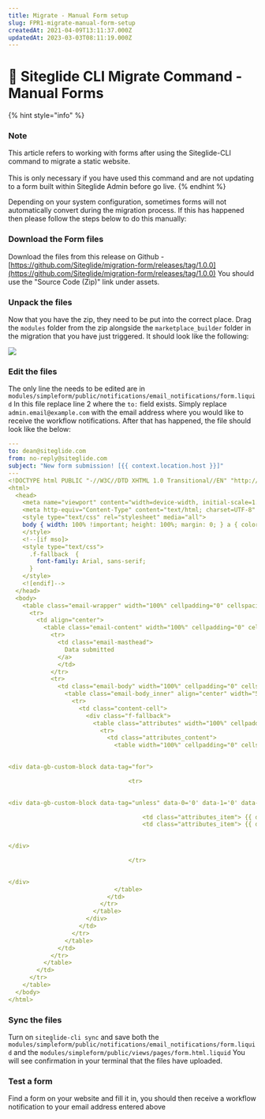 ```yaml
---
title: Migrate - Manual Form setup
slug: FPR1-migrate-manual-form-setup
createdAt: 2021-04-09T13:11:37.000Z
updatedAt: 2023-03-03T08:11:19.000Z
---
```


# 🔼 Siteglide CLI Migrate Command - Manual Forms

{% hint style="info" %}
### Note

This article refers to working with forms after using the Siteglide-CLI command to migrate a static website. \
\
This is only necessary if you have used this command and are not updating to a form built within Siteglide Admin before go live.
{% endhint %}

Depending on your system configuration, sometimes forms will not automatically convert during the migration process. If this has happened then please follow the steps below to do this manually:

### Download the Form files

Download the files from this release on Github - [https://github.com/Siteglide/migration-form/releases/tag/1.0.0](https://github.com/Siteglide/migration-form/releases/tag/1.0.0) You should use the "Source Code (Zip)" link under assets.

### Unpack the files

Now that you have the zip, they need to be put into the correct place. Drag the `modules` folder from the zip alongside the `marketplace_builder` folder in the migration that you have just triggered. It should look like the following:

![](https://archbee-doc-uploads.s3.amazonaws.com/rFmCA7ykprxhu\_FeyERLM/OJxT6QYeamxHr9BLQ8vIk\_screen-shot-2021-04-09-at-141534.png)

### Edit the files

The only line the needs to be edited are in `modules/simpleform/public/notifications/email_notifications/form.liquid` In this file replace line 2 where the `to:` field exists. Simply replace `admin.email@example.com` with the email address where you would like to receive the workflow notifications. After that has happened, the file should look like the below:

```yaml
---
to: dean@siteglide.com
from: no-reply@siteglide.com
subject: "New form submission! [{{ context.location.host }}]"
---
<!DOCTYPE html PUBLIC "-//W3C//DTD XHTML 1.0 Transitional//EN" "http://www.w3.org/TR/xhtml1/DTD/xhtml1-transitional.dtd">
<html>
  <head>
    <meta name="viewport" content="width=device-width, initial-scale=1.0" />
    <meta http-equiv="Content-Type" content="text/html; charset=UTF-8" />
    <style type="text/css" rel="stylesheet" media="all">
    body { width: 100% !important; height: 100%; margin: 0; } a { color: #3869D4; } a img { border: none; } td { word-break: break-word; } .preheader { display: none !important; visibility: hidden; font-size: 1px; line-height: 1px; max-height: 0; max-width: 0; opacity: 0; overflow: hidden; } /* Type*/ body, td, th { font-family: Helvetica, Arial, sans-serif; } h1 { margin-top: 0; color: #333333; font-size: 22px; font-weight: bold; text-align: left; } h2 { margin-top: 0; color: #333333; font-size: 16px; font-weight: bold; text-align: left; } h3 { margin-top: 0; color: #333333; font-size: 14px; font-weight: bold; text-align: left; } td, th { font-size: 16px; } p, ul, ol, blockquote { margin: .4em 0 1.1875em; font-size: 16px; line-height: 1.625; } p.sub { font-size: 13px; } /* Utilities*/ .align-right { text-align: right; } .align-left { text-align: left; } .align-center { text-align: center; } /* Buttons*/ .button { background-color: #3869D4; border-top: 10px solid #3869D4; border-right: 18px solid #3869D4; border-bottom: 10px solid #3869D4; border-left: 18px solid #3869D4; display: inline-block; color: #FFF; text-decoration: none; border-radius: 3px; box-shadow: 0 2px 3px rgba(0, 0, 0, 0.16); box-sizing: border-box; } .button--green { background-color: #22BC66; border-top: 10px solid #22BC66; border-right: 18px solid #22BC66; border-bottom: 10px solid #22BC66; border-left: 18px solid #22BC66; } .button--red { background-color: #FF6136; border-top: 10px solid #FF6136; border-right: 18px solid #FF6136; border-bottom: 10px solid #FF6136; border-left: 18px solid #FF6136; } @media only screen and (max-width: 500px) { .button { width: 100% !important; text-align: center !important; } } /* Attribute list*/ .attributes { margin: 0 0 21px; } .attributes_content { background-color: #F4F4F7; padding: 16px; } .attributes_item { padding: 0; } /* Related Items*/ .related { width: 100%; margin: 0; padding: 25px 0 0 0; -premailer-width: 100%; -premailer-cellpadding: 0; -premailer-cellspacing: 0; } .related_item { padding: 10px 0; color: #CBCCCF; font-size: 15px; line-height: 18px; } .related_item-title { display: block; margin: .5em 0 0; } .related_item-thumb { display: block; padding-bottom: 10px; } .related_heading { border-top: 1px solid #CBCCCF; text-align: center; padding: 25px 0 10px; } /* Discount Code*/ .discount { width: 100%; margin: 0; padding: 24px; -premailer-width: 100%; -premailer-cellpadding: 0; -premailer-cellspacing: 0; background-color: #F4F4F7; border: 2px dashed #CBCCCF; } .discount_heading { text-align: center; } .discount_body { text-align: center; font-size: 15px; } /* Social Icons*/ .social { width: auto; } .social td { padding: 0; width: auto; } .social_icon { height: 20px; margin: 0 8px 10px 8px; padding: 0; } /* Data table*/ .purchase { width: 100%; margin: 0; padding: 35px 0; -premailer-width: 100%; -premailer-cellpadding: 0; -premailer-cellspacing: 0; } .purchase_content { width: 100%; margin: 0; padding: 25px 0 0 0; -premailer-width: 100%; -premailer-cellpadding: 0; -premailer-cellspacing: 0; } .purchase_item { padding: 10px 0; color: #51545E; font-size: 15px; line-height: 18px; } .purchase_heading { padding-bottom: 8px; border-bottom: 1px solid #EAEAEC; } .purchase_heading p { margin: 0; color: #85878E; font-size: 12px; } .purchase_footer { padding-top: 15px; border-top: 1px solid #EAEAEC; } .purchase_total { margin: 0; text-align: right; font-weight: bold; color: #333333; } .purchase_total--label { padding: 0 15px 0 0; } body { background-color: #F4F4F7; color: #51545E; } p { color: #51545E; } p.sub { color: #6B6E76; } .email-wrapper { width: 100%; margin: 0; padding: 0; -premailer-width: 100%; -premailer-cellpadding: 0; -premailer-cellspacing: 0; background-color: #F4F4F7; } .email-content { width: 100%; margin: 0; padding: 0; -premailer-width: 100%; -premailer-cellpadding: 0; -premailer-cellspacing: 0; } /* Masthead ----------------------- */ .email-masthead { padding: 25px 0; text-align: center; } .email-masthead_logo { width: 94px; } .email-masthead_name { font-size: 16px; font-weight: bold; color: #A8AAAF; text-decoration: none; text-shadow: 0 1px 0 white; } /* Body*/ .email-body { width: 100%; margin: 0; padding: 0; -premailer-width: 100%; -premailer-cellpadding: 0; -premailer-cellspacing: 0; background-color: #FFFFFF; } .email-body_inner { width: 570px; margin: 0 auto; padding: 0; -premailer-width: 570px; -premailer-cellpadding: 0; -premailer-cellspacing: 0; background-color: #FFFFFF; } .email-footer { width: 570px; margin: 0 auto; padding: 0; -premailer-width: 570px; -premailer-cellpadding: 0; -premailer-cellspacing: 0; text-align: center; } .email-footer p { color: #6B6E76; } .body-action { width: 100%; margin: 30px auto; padding: 0; -premailer-width: 100%; -premailer-cellpadding: 0; -premailer-cellspacing: 0; text-align: center; } .body-sub { margin-top: 25px; padding-top: 25px; border-top: 1px solid #EAEAEC; } .content-cell { padding: 35px; } /*Media Queries*/ @media only screen and (max-width: 600px) { .email-body_inner, .email-footer { width: 100% !important; } } @media (prefers-color-scheme: dark) { body, .email-body, .email-body_inner, .email-content, .email-wrapper, .email-masthead, .email-footer { background-color: #333333 !important; color: #FFF !important; } p, ul, ol, blockquote, h1, h2, h3 { color: #FFF !important; } .attributes_content, .discount { background-color: #222 !important; } .email-masthead_name { text-shadow: none !important; } }
    </style>
    <!--[if mso]>
    <style type="text/css">
      .f-fallback  {
        font-family: Arial, sans-serif;
      }
    </style>
    <![endif]-->
  </head>
  <body>
    <table class="email-wrapper" width="100%" cellpadding="0" cellspacing="0" role="presentation">
      <tr>
        <td align="center">
          <table class="email-content" width="100%" cellpadding="0" cellspacing="0" role="presentation">
            <tr>
              <td class="email-masthead">
                Data submitted
              </a>
              </td>
            </tr>
            <tr>
              <td class="email-body" width="100%" cellpadding="0" cellspacing="0">
                <table class="email-body_inner" align="center" width="570" cellpadding="0" cellspacing="0" role="presentation">
                  <tr>
                    <td class="content-cell">
                      <div class="f-fallback">
                        <table class="attributes" width="100%" cellpadding="0" cellspacing="0" role="presentation">
                          <tr>
                            <td class="attributes_content">
                              <table width="100%" cellpadding="0" cellspacing="0" role="presentation">
                                

<div data-gb-custom-block data-tag="for">

                                  <tr>
                                    

<div data-gb-custom-block data-tag="unless" data-0='0' data-1='0' data-2='0' data-3='slug' data-4=' or d[0] == ' data-5='format'>

                                      <td class="attributes_item"> {{ d[0] }} </td>
                                      <td class="attributes_item"> {{ d[1] }} </td>
                                    

</div>

                                  </tr>
                                

</div>
                              </table>
                            </td>
                          </tr>
                        </table>
                      </div>
                    </td>
                  </tr>
                </table>
              </td>
            </tr>
          </table>
        </td>
      </tr>
    </table>
  </body>
</html>
```

### Sync the files

Turn on `siteglide-cli sync` and save both the `modules/simpleform/public/notifications/email_notifications/form.liquid` and the `modules/simpleform/public/views/pages/form.html.liquid` You will see confirmation in your terminal that the files have uploaded.

### Test a form

Find a form on your website and fill it in, you should then receive a workflow notification to your email address entered above

